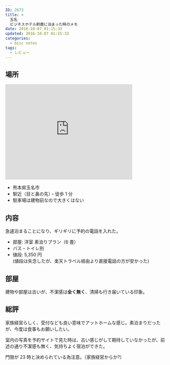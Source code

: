 ```yaml
---
ID: 2673
title: >
  玉名
  ビジネスホテル鈴鹿に泊まった時のメモ
date: 2016-10-07 01:15:33
updated: 2016-10-07 01:15:33
categories:
  - misc notes
tags:
  - レビュー
---
```


## 場所

<div class="gmap">
<iframe src="https://www.google.com/maps/embed?pb=!1m18!1m12!1m3!1d3348.9050540981734!2d130.54753811518586!3d32.92710668092704!2m3!1f0!2f0!3f0!3m2!1i1024!2i768!4f13.1!3m3!1m2!1s0x35405a2895adbd9d%3A0xe4ce36ed9874ce6c!2z44CSODY1LTAwNjQg54aK5pys55yM546J5ZCN5biC5Lit77yR77yX77yU77yT4oiS77yT!5e0!3m2!1sja!2sjp!4v1475770690373" width="400" height="300" frameborder="0" style="border:0" allowfullscreen></iframe>
</div>

- 熊本県玉名市
- 駅近（目と鼻の先）・徒歩 1 分
- 駐車場は建物前なので大きくはない

## 内容

急遽泊まることになり、ギリギリに予約の電話を入れた。

- 部屋: 洋室 素泊りプラン（6 畳）
- バス・トイレ別
- 値段: 5,350 円  
  (値段は失念したが、楽天トラベル経由より直接電話の方が安かった)

## 部屋

建物や部屋は古いが、不潔感は**全く無く**、清掃も行き届いている印象。

## 総評

家族経営らしく、受付なども良い意味でアットホームな感じ。素泊まりだったが、今度は食事もお願いしたい。

室内の写真を予約サイトで見た時は、古い感じがして期待していなかったが、前述の通り不潔感も無く、気持ちよく宿泊ができた。

門限が 23 時と決められている為注意。（家族経営からか?）
